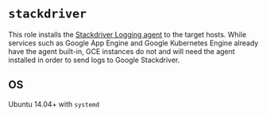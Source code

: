 # `stackdriver`

This role installs the [Stackdriver Logging agent](https://cloud.google.com/logging/docs/agent/installation) to the target hosts. While services such as Google App Engine and Google Kubernetes Engine already have the agent built-in, GCE instances do not and will need the agent installed in order to send logs to Google Stackdriver.

## OS

Ubuntu 14.04+ with `systemd`